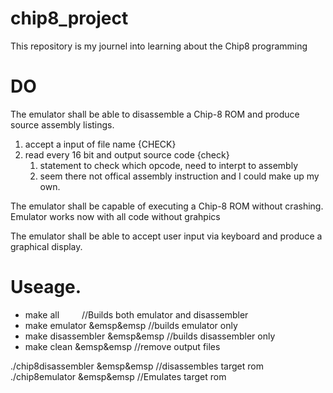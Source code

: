 # chip8_project
This repository is my journel into learning about the Chip8 programming 

# DO 
The emulator shall be able to disassemble a Chip-8 ROM and produce source assembly listings.
1. accept a input of file name {CHECK}
2. read every 16 bit and output source code {check}
	1. statement to check which opcode, need to interpt to assembly
	2. seem there not offical assembly instruction and I could make up my own.

The emulator shall be capable of executing a Chip-8 ROM without crashing.
	Emulator works now with all code without grahpics

The emulator shall be able to accept user input via keyboard and produce a graphical display.

# Useage.

* make all &emsp;&emsp; //Builds both emulator and disassembler
* make emulator	&emsp&emsp //builds emulator only
* make disassembler &emsp&emsp //builds disassembler only
* make clean &emsp&emsp //remove output files

./chip8disassembler	<rom file> &emsp&emsp //disassembles target rom
./chip8emulator		<rom file> &emsp&emsp //Emulates target rom
